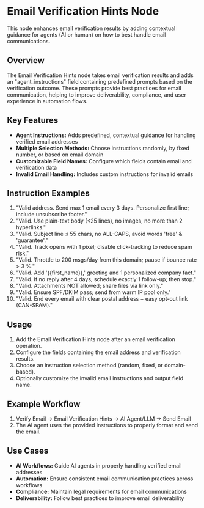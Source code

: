 # Email Verification Hints Node

This node enhances email verification results by adding contextual guidance for agents (AI or human) on how to best handle email communications.

## Overview

The Email Verification Hints node takes email verification results and adds an "agent_instructions" field containing predefined prompts based on the verification outcome. These prompts provide best practices for email communication, helping to improve deliverability, compliance, and user experience in automation flows.

## Key Features

- **Agent Instructions:** Adds predefined, contextual guidance for handling verified email addresses
- **Multiple Selection Methods:** Choose instructions randomly, by fixed number, or based on email domain
- **Customizable Field Names:** Configure which fields contain email and verification data
- **Invalid Email Handling:** Includes custom instructions for invalid emails

## Instruction Examples

1. "Valid address. Send max 1 email every 3 days. Personalize first line; include unsubscribe footer."
2. "Valid. Use plain-text body (<25 lines), no images, no more than 2 hyperlinks."
3. "Valid. Subject line ≤ 55 chars, no ALL-CAPS, avoid words 'free' & 'guarantee'."
4. "Valid. Track opens with 1 pixel; disable click-tracking to reduce spam risk."
5. "Valid. Throttle to 200 msgs/day from this domain; pause if bounce rate > 3 %."
6. "Valid. Add '{{first_name}},' greeting and 1 personalized company fact."
7. "Valid. If no reply after 4 days, schedule exactly 1 follow-up; then stop."
8. "Valid. Attachments NOT allowed; share files via link only."
9. "Valid. Ensure SPF/DKIM pass; send from warm IP pool only."
10. "Valid. End every email with clear postal address + easy opt-out link (CAN-SPAM)."

## Usage

1. Add the Email Verification Hints node after an email verification operation.
2. Configure the fields containing the email address and verification results.
3. Choose an instruction selection method (random, fixed, or domain-based).
4. Optionally customize the invalid email instructions and output field name.

## Example Workflow

1. Verify Email → Email Verification Hints → AI Agent/LLM → Send Email
2. The AI agent uses the provided instructions to properly format and send the email.

## Use Cases

- **AI Workflows:** Guide AI agents in properly handling verified email addresses
- **Automation:** Ensure consistent email communication practices across workflows
- **Compliance:** Maintain legal requirements for email communications
- **Deliverability:** Follow best practices to improve email deliverability
